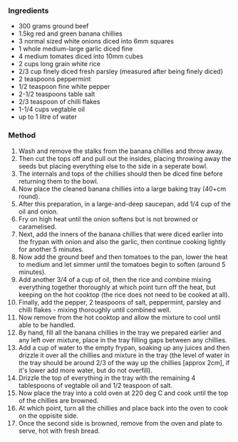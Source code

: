 ### Ingredients

* 300 grams ground beef
* 1.5kg red and green banana chillies
* 3 normal sized white onions diced into 6mm squares
* 1 whole medium-large garlic diced fine
* 4 medium tomates diced into 10mm cubes
* 2 cups long grain white rice
* 2/3 cup finely diced fresh parsley (measured after being finely diced)
* 2 teaspoons peppermint
* 1/2 teaspoon fine white pepper
* 2-1/2 teaspoons table salt
* 2/3 teaspoon of chilli flakes
* 1-1/4 cups vegtable oil
* up to 1 litre of water


### Method

1. Wash and remove the stalks from the banana chillies and throw away.
1. Then cut the tops off and pull out the insides, placing throwing away the seeds but placing everything else to the side in a seperate bowl.
1. The internals and tops of the chillies should then be diced fine before returning them to the bowl.
1. Now place the cleaned banana chillies into a large baking tray (40+cm round).
1. After this preparation, in a large-and-deep saucepan, add 1/4 cup of the oil and onion.
1. Fry on high heat until the onion softens but is not browned or caramelised.
1. Next, add the inners of the banana chillies that were diced earlier into the frypan with onion and also the garlic, then continue cooking lightly for another 5 minutes.
1. Now add the ground beef and then tomatoes to the pan, lower the heat to medium and let simmer until the tomatoes begin to soften (around 5 minutes).
1. Add another 3/4 of a cup of oil, then the rice and combine mixing everything together thoroughly at which point turn off the heat, but keeping on the hot cooktop (the rice does not need to be cooked at all).
1. Finally, add the pepper, 2 teaspoons of salt, peppermint, parsley and chilli flakes - mixing thoroughly until combined well.
1. Now remove from the hot cooktop and allow the mixture to cool until able to be handled.
1. By hand, fill all the banana chillies in the tray we prepared earlier and any left over mixture, place in the tray filling gaps between any chillies.
1. Add a cup of water to the empty frypan, soaking up any juices and then drizzle it over all the chillies and mixture in the tray (the level of water in the tray should be around 2/3 of the way up the chillies [approx 2cm], if it's lower add more water, but do not overfill).
1. Drizzle the top of everything in the tray with the remaining 4 tablespoons of vegtable oil and 1/2 teaspoon of salt.
1. Now place the tray into a cold oven at 220 deg C and cook until the top of the chillies are browned.
1. At which point, turn all the chillies and place back into the oven to cook on the oppisite side.
1. Once the second side is browned, remove from the oven and plate to serve, hot with fresh bread.
